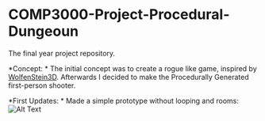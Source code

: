 # COMP3000-Project-Procedural-Dungeoun

The final year project repository.

*Concept: *
  The initial concept was to create a rogue like game, inspired by [WolfenStein3D](https://store.steampowered.com/app/2270/Wolfenstein_3D/). Afterwards I decided to make the Procedurally Generated first-person shooter.
  
*First Updates: *
Made a simple prototype without looping and rooms:
![Alt Text](https://github.com/Tourist805/COMP3000Proj/blob/main/media/2021-12-20%2018-48-03.gif)
